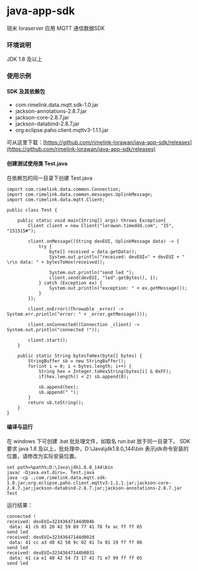 # java-app-sdk
锐米 loraserver 应用 MQTT 通信数据SDK

### 环境说明
JDK 1.8 及以上

### 使用示例
#### SDK 及其依赖包
- com.rimelink.data.mqtt.sdk-1.0.jar
- jackson-annotations-2.8.7.jar
- jackson-core-2.8.7.jar
- jackson-databind-2.8.7.jar
- org.eclipse.paho.client.mqttv3-1.1.1.jar

可从这里下载：[https://github.com/rimelink-lorawan/java-app-sdk/releases](https://github.com/rimelink-lorawan/java-app-sdk/releases)

#### 创建测试使用类 Test.java
在依赖包的同一目录下创建 Test.java
```
import com.rimelink.data.common.Connection;
import com.rimelink.data.common.messages.UplinkMessage;
import com.rimelink.data.mqtt.Client;

public class Test {

	public static void main(String[] args) throws Exception{
		Client client = new Client("lorawan.timeddd.com", "15", "151515#");

		client.onMessage((String devEUI, UplinkMessage data) -> {
			try {
				byte[] received = data.getData();
				System.out.println("received: devEUI=" + devEUI + " \r\n data: " + bytesToHex(received));

				System.out.println("send led ");
				client.send(devEUI, "led".getBytes(), 1);
			} catch (Exception ex) {
				System.out.println("exception: " + ex.getMessage());
			}
		});

		client.onError((Throwable _error) -> System.err.println("error: " + _error.getMessage()));

		client.onConnected((Connection _client) -> System.out.println("connected !"));

		client.start();
	}
 
	public static String bytesToHex(byte[] bytes) {  
	    StringBuffer sb = new StringBuffer();  
	    for(int i = 0; i < bytes.length; i++) {  
	        String hex = Integer.toHexString(bytes[i] & 0xFF);  
	        if(hex.length() < 2) sb.append(0);  
            
	        sb.append(hex);
	        sb.append(" ");  
	    }  
	    return sb.toString();  
	} 
}
```

#### 编译与运行
在 windows 下可创建 .bat 批处理文件，如取名 run.bat 放于同一目录下。
SDK 要求 java 1.8 及以上，批处理中，D:\Java\jdk1.8.0_144\bin 表示jdk命令安装的位置，请修改为实际安装位置。
```
set path=%path%;D:\Java\jdk1.8.0_144\bin
javac -Djava.ext.dirs=. Test.java
java -cp .;com.rimelink.data.mqtt.sdk-1.0.jar;org.eclipse.paho.client.mqttv3-1.1.1.jar;jackson-core-2.8.7.jar;jackson-databind-2.8.7.jar;jackson-annotations-2.8.7.jar Test
```
运行结果：
```text
connected !
received: devEUI=32343647144d004b
 data: 41 cb 85 20 42 59 89 77 41 78 fe ac ff ff 05
send led
received: devEUI=32343647144d002d
 data: 41 cc a3 d8 42 58 9c 02 41 7a 01 19 ff ff 06
send led
received: devEUI=32343647144b0031
 data: 41 ca e1 48 42 54 73 17 41 71 e7 99 ff ff 05
send led
```

